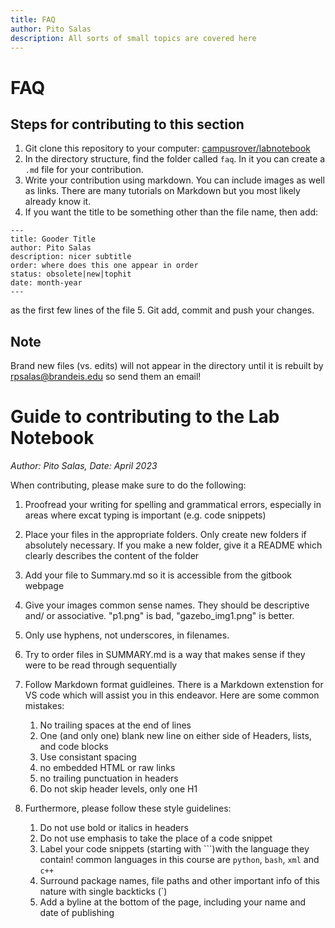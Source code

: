 ```yaml
---
title: FAQ
author: Pito Salas
description: All sorts of small topics are covered here
---
```

# FAQ

## Steps for contributing to this section

1. Git clone this repository to your computer: [campusrover/labnotebook](https://github.com/campusrover/labnotebook)
2. In the directory structure, find the folder called `faq`. In it you can create a `.md` file for your contribution.
3. Write your contribution using markdown. You can include images as well as links. There are many tutorials on Markdown but you most likely already know it.
4. If you want the title to be something other than the file name, then add:
```
---
title: Gooder Title
author: Pito Salas
description: nicer subtitle
order: where does this one appear in order
status: obsolete|new|tophit
date: month-year
---
```
as the first few lines of the file
5. Git add, commit and push your changes.

## Note
Brand new files (vs. edits) will not appear in the directory until it is rebuilt by rpsalas@brandeis.edu so send them an email!

# Guide to contributing to the Lab Notebook
*Author: Pito Salas, Date: April 2023*

When contributing, please make sure to do the following:

1. Proofread your writing for spelling and grammatical errors, especially in areas where excat typing is important (e.g. code snippets)
2. Place your files in the appropriate folders. Only create new folders if absolutely necessary. If you make a new folder, give it a README which clearly describes the content of the folder
3. Add your file to Summary.md so it is accessible from the gitbook webpage
4. Give your images common sense names. They should be descriptive and/ or associative. "p1.png" is bad, "gazebo_img1.png" is better.
5. Only use hyphens, not underscores, in filenames.
6. Try to order files in SUMMARY.md is a way that makes sense if they were to be read through sequentially
7. Follow Markdown format guidleines. There is a Markdown extenstion for VS code which will assist you in this endeavor. Here are some common mistakes:

   1. No trailing spaces at the end of lines
   2. One (and only one) blank new line on either side of Headers, lists, and code blocks
   3. Use consistant spacing
   4. no embedded HTML or raw links
   5. no trailing punctuation in headers
   6. Do not skip header levels, only one H1

8. Furthermore, please follow these style guidelines:

   1. Do not use bold or italics in headers
   2. Do not use emphasis to take the place of a code snippet
   3. Label your code snippets \(starting with \`\`\`)with the language they contain! common languages in this course are `python`, `bash`, `xml` and `c++`
   4. Surround package names, file paths and other important info of this nature with single backticks \(\`)
   5. Add a byline at the bottom of the page, including your name and date of publishing

